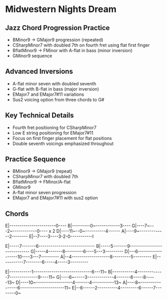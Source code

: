 # Midwestern Nights Dream

## Jazz Chord Progression Practice

- BMinor9 → GMajor9 progression (repeated)
- CSharpMinor7 with doubled 7th on fourth fret using flat first finger
- BflatMinor9 → FMinor with A-flat in bass (minor inversion)
- GMinor9 sequence

## Advanced Inversions

- A-flat minor seven with doubled seventh
- G-flat with B-flat in bass (major inversion)
- EMajor7 and EMajor7#11 variations
- Sus2 voicing option from three chords to G#

## Key Technical Details

- Fourth fret positioning for CSharpMinor7
- Low E string positioning for EMajor7#11
- Focus on first finger placement for flat positions
- Double seventh voicings emphasized throughout

## Practice Sequence

- BMinor9 → GMajor9 (repeat)
- CSharpMinor7 with doubled 7th
- BflatMinor9 → FMinor/A-flat
- GMinor9
- A-flat minor seven progression
- EMajor7 and EMajor7#11 with sus2 option

## Chords

E|-----------------------0----
B|---------0~------------3----
G|----7~---2~------------0----  x 2
D|----11~--0~----------4------
A|----9~-------------2--------
E|--7----3----3-2-0-----------l

E|-----7-------6----------------------------
B|-----5-------9----------------------------
G|-----4-------8---------6----5---3---------
D|---6------------------10----3---7---------
A|--4-------------------8---------5---------
E|-----------7--------6-----4-----3---------

E|-----------1-----------------------------6---11~
B|-----------4-------------7--------------9----11~
G|----6~-----3-------------4-------6-----8-----13~
D|----10~------------------4-------4-----------13~
A|----8~----------------6----------------------11~
E|--6------2----------4---------6------7--------0~